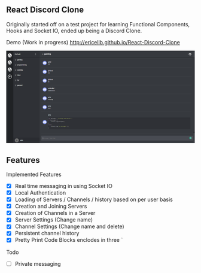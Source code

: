 ## React Discord Clone

Originally started off on a test project for learning Functional Components, Hooks and Socket IO, ended up being a Discord Clone.


Demo (Work in progress) http://ericellb.github.io/React-Discord-Clone

![layout image](public/readmepic.png)

## Features
  Implemented Features
  - [x] Real time messaging in using Socket IO
  - [x] Local Authentication
  - [x] Loading of Servers / Channels / history based on per user basis
  - [x] Creation and Joining Servers
  - [x] Creation of Channels in a Server
  - [x] Server Settings (Change name)
  - [x] Channel Settings (Change name and delete)
  - [x] Persistent channel history
  - [x] Pretty Print Code Blocks enclodes in three `

  Todo
  - [ ] Private messaging